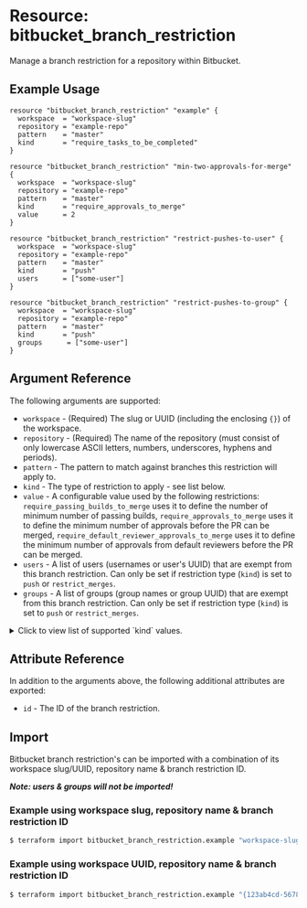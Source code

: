 # Resource: bitbucket_branch_restriction
Manage a branch restriction for a repository within Bitbucket.

## Example Usage
```hcl
resource "bitbucket_branch_restriction" "example" {
  workspace  = "workspace-slug"
  repository = "example-repo"
  pattern    = "master"
  kind       = "require_tasks_to_be_completed"
}
```
```hcl
resource "bitbucket_branch_restriction" "min-two-approvals-for-merge" {
  workspace  = "workspace-slug"
  repository = "example-repo"
  pattern    = "master"
  kind       = "require_approvals_to_merge"
  value      = 2
}
```
```hcl
resource "bitbucket_branch_restriction" "restrict-pushes-to-user" {
  workspace  = "workspace-slug"
  repository = "example-repo"
  pattern    = "master"
  kind       = "push"
  users      = ["some-user"]
}
```
```hcl
resource "bitbucket_branch_restriction" "restrict-pushes-to-group" {
  workspace  = "workspace-slug"
  repository = "example-repo"
  pattern    = "master"
  kind       = "push"
  groups      = ["some-user"]
}
```

## Argument Reference
The following arguments are supported:
* `workspace` - (Required) The slug or UUID (including the enclosing `{}`) of the workspace.
* `repository` - (Required) The name of the repository (must consist of only lowercase ASCII letters, numbers, underscores, hyphens and periods).
* `pattern` - The pattern to match against branches this restriction will apply to.
* `kind` - The type of restriction to apply - see list below.
* `value` - A configurable value used by the following restrictions: `require_passing_builds_to_merge` uses it to define the number of minimum number of passing builds, `require_approvals_to_merge` uses it to define the minimum number of approvals before the PR can be merged, `require_default_reviewer_approvals_to_merge` uses it to define the minimum number of approvals from default reviewers before the PR can be merged.
* `users` - A list of users (usernames or user's UUID) that are exempt from this branch restriction. Can only be set if restriction type (`kind`) is set to `push` or `restrict_merges`.
* `groups` - A list of groups (group names or group UUID) that are exempt from this branch restriction. Can only be set if restriction type (`kind`) is set to `push` or `restrict_merges`.

<details>
  <summary>Click to view list of supported `kind` values.</summary>

  * `require_tasks_to_be_completed`
  * `allow_auto_merge_when_builds_pass`
  * `require_passing_builds_to_merge`
  * `force`
  * `require_all_dependencies_merged`
  * `require_commits_behind`
  * `restrict_merges`
  * `enforce_merge_checks`
  * `reset_pullrequest_changes_requested_on_change`
  * `require_no_changes_requested`
  * `smart_reset_pullrequest_approvals`
  * `push`
  * `require_approvals_to_merge`
  * `require_default_reviewer_approvals_to_merge`
  * `reset_pullrequest_approvals_on_change`
  * `delete`
</details>

## Attribute Reference
In addition to the arguments above, the following additional attributes are exported:
* `id` - The ID of the branch restriction.

## Import
Bitbucket branch restriction's can be imported with a combination of its workspace slug/UUID, repository name & branch restriction ID.

**_Note: users & groups will not be imported!_**

### Example using workspace slug, repository name & branch restriction ID
```sh
$ terraform import bitbucket_branch_restriction.example "workspace-slug/example-repo/1234"
```

### Example using workspace UUID, repository name & branch restriction ID
```sh
$ terraform import bitbucket_branch_restriction.example "{123ab4cd-5678-9e01-f234-5678g9h01i2j}/example-repo/1234"
```
